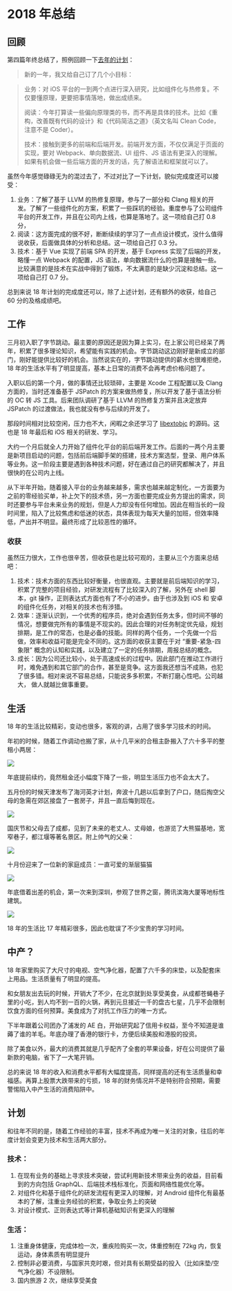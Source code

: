 # 2018 年总结

## 回顾

第四篇年终总结了，照例回顾一下[去年的计划](./2017-conclusion.md)：

> 新的一年，我又给自己订了几个小目标：

> 业务：对 iOS 平台的一到两个点进行深入研究，比如组件化与热修复。不仅要懂原理，更要把事情落地，做出成绩来。
> 
> 阅读：今年打算读一些偏向原理类的书，而不再是具体的技术。比如《重构，改善既有代码的设计》和《代码简洁之道》（英文名叫 Clean Code，注意不是 Coder）。
>
> 技术：接触到更多的前端和后端开发。前端开发方面，不仅仅满足于页面的实现，要对 Webpack、单向数据流、UI 组件、JS 语法有更深入的理解。如果有机会做一些后端方面的开发的话，先了解语法和框架就可以了。

虽然今年感觉碌碌无为的混过去了，不过对比了一下计划，貌似完成度还可以接受：

1. 业务：了解了基于 LLVM 的热修复原理，参与了一部分和 Clang 相关的开发。了解了一些组件化的方案，积累了一些踩坑的经验。重度参与了公司组件平台的开发工作，并且在公司内上线，也算是落地了。这一项给自己打 0.8 分，
2. 阅读：这方面完成的很不好，断断续续的学习了一点点设计模式，没什么值得说收获，后面做具体的分析和总结。这一项给自己打 0.3 分。
3. 技术：基于 Vue 实现了前端 SPA 的开发，基于 Express 实现了后端的开发，略懂一点 Webpack 的配置，JS 语法，单向数据流什么的也算是接触一些。比较满意的是技术在实战中得到了锻炼，不太满意的是缺少沉淀和总结。这一项给自己打 0.7 分。

总到来说 18 年计划的完成度还可以，除了上述计划，还有额外的收获，给自己 60 分的及格成绩吧。

## 工作

三月初入职了字节跳动。最主要的原因还是因为算上实习，在上家公司已经呆了两年，积累了很多理论知识，希望能有实践的机会。字节跳动这边刚好是新成立的部门，刚好能提供比较好的机会。当然说实在的，字节跳动提供的薪水也很难拒绝，18 年的生活水平有了明显提高，基本上日常的消费不会再考虑价格问题了。

入职以后的第一个月，做的事情还比较琐碎，主要是 Xcode 工程配置以及 Clang 方面的，当时还准备基于 JSPatch 的方案来做热修复，所以开发了基于语法分析的 OC 转 JS 工具。后来团队调研了基于 LLVM 的热修复方案并且决定放弃 JSPatch 的过渡做法，我也就没有参与后续的开发了。

那段时间相对比较空闲，压力也不大，闲暇之余还学习了 [libextobjc](https://github.com/jspahrsummers/libextobjc) 的源码。这也是 18 年最后和 iOS 相关的研发、学习。

大约一个月后就全人力开始了组件化平台的前后端开发工作。后面的一两个月主要是新项目启动的问题，包括前后端脚手架的搭建，技术方案选型，登录、用户体系等业务。这一阶段主要是遇到各种技术问题，好在通过自己的研究都解决了，并且很快的在公司内上线。

从下半年开始，随着接入平台的业务越来越多，需求也越来越定制化，一方面要为之前的零经验买单，补上欠下的技术债，另一方面也要完成业务方提出的需求，同时还要参与平台未来业务的规划，但是人力却没有任何增加。因此在相当长的一段时间里，陷入了比较焦虑和低迷的状态，具体表现为每天大量的加班，但效率降低，产出并不明显。最终形成了比较恶性的循环。

### 收获

虽然压力很大，工作也很辛苦，但收获也是比较可观的，主要从三个方面来总结吧：

1. 技术：技术方面的东西比较好衡量，也很直观。主要就是前后端知识的学习，积累了完整的项目经验，对研发流程有了比较深入的了解，另外在 shell 脚本，git 操作，正则表达式方面也有了不小的进步。由于也涉及到 iOS 和 安卓 的组件化任务，对相关的技术也有涉猎。
2. 效率：逐渐认识到，一个优秀的程序员，绝对会遇到任务太多，但时间不够的情况，想要做完所有的事情是不现实的。因此合理的对任务制定优先级，规划排期，是工作的常态，也是必备的技能。同样的两个任务，一个先做一个后做，效率和收益可能是完全不同的。这方面的收获主要在于对 “重要-紧急-四象限” 概念的认知和实践，以及建立了一定的任务排期，周报总结的概念。
3. 成长：因为公司还比较小，处于高速成长的过程中。因此部门在推动工作进行时，难免遇到和其它部门的合作，甚至是竞争。这方面我还想当不成熟，也犯了很多错。相对来说不容易总结，只能说多多积累，不断打磨心性吧。公司越大， 做人就越比做事重要。

## 生活

18 年的生活比较精彩，变动也很多，客观的讲，占用了很多学习技术的时间。

年初的时候，随着工作调动也搬了家，从十几平米的合租主卧搬入了六十多平的整租小两居：

![](http://blog.bestswifter.com/WechatIMG5.jpeg)

年底提前续约，竟然租金还小幅度下降了一些，明显生活压力也不会太大了。

五月份的时候天津发布了海河英才计划，奔波十几趟以后拿到了户口，随后掏空父母的急需在郊区接盘了一套房子，并且一直后悔到现在。

![](http://blog.bestswifter.com/zhunqianzheng.jpeg)

国庆节和父母去了成都，见到了未来的老丈人、丈母娘，也游览了大熊猫基地，宽窄巷子，都江堰等著名景区。附上帅气的父亲：

![](http://blog.bestswifter.com/chengdu-baba.jpeg)

十月份迎来了一位新的家庭成员：一直可爱的渐层猫猫

![](http://blog.bestswifter.com/cat.jpeg)

年底借着出差的机会，第一次来到深圳，参观了世界之窗，腾讯滨海大厦等地标性建筑。

![](http://blog.bestswifter.com/tencent.jpeg)

18 年的生活比 17 年精彩很多，因此也耽误了不少宝贵的学习时间。

## 中产？

18 年家里购买了大尺寸的电视、空气净化器，配置了六千多的床垫，以及配套床上用品。生活质量有了明显的提高。

和女朋友出去玩的时候，开销大了不少，在北京就到处享受美食，从成都苍蝇巷子里的小吃，到人均不到一百的火锅，再到元旦接近一千的盘古七星，几乎不会限制饮食方面的任何预算。美食成为了对抗工作压力的唯一方式。

下半年跟着公司团办了浦发的 AE 白，开始研究起了信用卡权益，至今不知道是谁薅了谁的羊毛。年底办理了香港的银行卡，方便后续美股和港股的投资。

除了美食以外，最大的消费其就是几乎配齐了全套的苹果设备，好在公司提供了最新款的电脑，省下了一大笔开销。

总的来说 18 年的收入和消费水平都有大幅度提高，同样提高的还有生活质量和幸福感。再算上股票大跌带来的亏损，18 年的财务情况并不是特别符合预期，需要警惕陷入中产生活的消费陷阱中。

## 计划

和往年不同的是，随着工作经验的丰富，技术不再成为唯一关注的对象，往后的年度计划会变更为技术和生活两大部分。

### 技术：

1. 在现有业务的基础上寻求技术突破，尝试利用新技术带来业务的收益，目前看到的方向包括 GraphQL、后端技术栈标准化，页面和网络性能优化等。
2. 对组件化和基于组件化的研发流程有更深入的理解，对 Android 组件化有最基本的了解，注重业务经验的积累，争取业务上的突破
3. 对设计模式、正则表达式等计算机基础知识有更深入的理解

### 生活：

1. 注重身体健康，完成体检一次，重疾险购买一次，体重控制在 72kg 内，恢复运动，身体素质有明显提升
2. 控制非必要消费，与国家共克时艰，但对具有长期受益的投入（比如床垫/空气净化器）不设限制。
3. 国内旅游 2 次，继续享受美食
